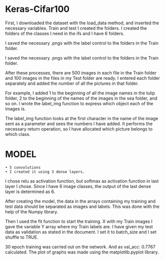 # Keras-Cifar100

First, I downloaded the dataset with the load_data method, and inserted the necessary variables. Train and test
I created the folders. I created the folders of the classes I need in the ifs and I have 6 folders.

I saved the necessary .pngs with the label control to the folders in the Train folder.

I saved the necessary .pngs with the label control to the folders in the Train folder.

After these processes, there are 500 images in each file in the Train folder and 100 images in the files in my Test folder are ready.
I entered each folder separately and added the number of all the pictures in that folder.

For example, I added 1 to the beginning of all the image names in the tulip folder, 2 to the beginning of the names of the images in the sea folder, and so on. I wrote the label_img function to express which object each of the images is.

The label_img function looks at the first character in the name of the image sent as a parameter and sees the numbers I have added.
It performs the necessary return operation, so I have allocated which picture belongs to which class.

# MODEL

    • 5 convolutions
    • I created it using 3 dense layers.
I chose relu as activation function, but softmax as activation function in last layer
I chose.
Since I have 6 image classes, the output of the last dense layer is determined as 6.

After creating the model, the data in the arrays containing my training and test data should be separated as images and labels. This was done with the help of the Numpy library.

Then I used the fit function to start the training. X with my Train images
I gave the variable Y array where my Train labels are.
I have given my test data as validation as stated in the document. I set it to batch_size and
I set shuffle to TRUE.

30 epoch training was carried out on the network. And as val_acc: 0.7767
calculated.
The plot of graphs was made using the matplotlib.pyplot library.







